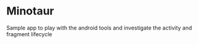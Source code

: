 # Minotaur
Sample app to play with the android tools and investigate the activity and fragment lifecycle
